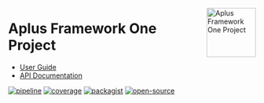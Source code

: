 <a href="https://gitlab.com/aplus-framework/projects/one"><img src="https://gitlab.com/aplus-framework/projects/one/-/raw/master/guide/image.png" alt="Aplus Framework One Project" align="right" width="100"></a>

# Aplus Framework One Project

- [User Guide](https://docs.aplus-framework.com/guides/projects/one/index.html)
- [API Documentation](https://docs.aplus-framework.com/packages/one.html)

[![pipeline](https://gitlab.com/aplus-framework/projects/one/badges/master/pipeline.svg)](https://gitlab.com/aplus-framework/projects/one/-/pipelines?scope=branches)
[![coverage](https://gitlab.com/aplus-framework/projects/one/badges/master/coverage.svg?job=test:php)](https://aplus-framework.gitlab.io/projects/one/coverage/)
[![packagist](https://img.shields.io/packagist/v/aplus/one)](https://packagist.org/packages/aplus/one)
[![open-source](https://img.shields.io/badge/open--source-sponsor-magenta)](https://aplus-framework.com/sponsor)

